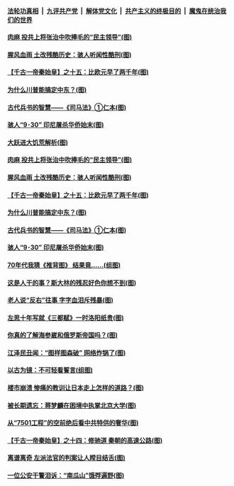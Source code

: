 ####  [法轮功真相](../../../../basic/blob/master/README.md?t=09300431) &nbsp;|&nbsp; [九评共产党](../../../../9ping.md/blob/master/README.md?t=09300431) &nbsp;|&nbsp; [解体党文化](../../../../jtdwh.md/blob/master/README.md?t=09300431)  &nbsp;|&nbsp; [共产主义的终极目的](../../../../gczydzjmd.md/blob/master/README.md?t=09300431) &nbsp;|&nbsp; [魔鬼在统治我们的世界](../../../../mgztzwmdsj.md/blob/master/README.md?t=09300431) 

#### [肉麻 投共上将张治中吹捧毛的“民主领导”(图)](../pages/p6/947026.md?t=09300431) 

#### [腥风血雨 土改残酷历史：骇人听闻性酷刑(图)](../pages/p6/947521.md?t=09300431) 

#### [【千古一帝秦始皇】之十五：比欧元早了两千年(图)](../pages/p6/945193.md?t=09300431) 

#### [为什么川普能搞定中东？(图)](../pages/p6/946885.md?t=09300431) 

#### [古代兵书的智慧——《司马法》①仁本(图)](../pages/p6/947109.md?t=09300431) 

#### [骇人“9･30” 印尼屠杀华侨始末(图)](../pages/p6/930029.md?t=09300431) 

#### [大跃进大饥荒解析(图)](../pages/p6/947514.md?t=09300431) 

#### [肉麻 投共上将张治中吹捧毛的“民主领导”(图)](../pages/p6/947026.md?t=09300431) 

#### [腥风血雨 土改残酷历史：骇人听闻性酷刑(图)](../pages/p6/947521.md?t=09300431) 

#### [【千古一帝秦始皇】之十五：比欧元早了两千年(图)](../pages/p6/945193.md?t=09300431) 

#### [为什么川普能搞定中东？(图)](../pages/p6/946885.md?t=09300431) 

#### [古代兵书的智慧——《司马法》①仁本(图)](../pages/p6/947109.md?t=09300431) 

#### [骇人“9･30” 印尼屠杀华侨始末(图)](../pages/p6/930029.md?t=09300431) 

#### [70年代我猜《推背图》 结果竟……(组图)](../pages/p6/947027.md?t=09300431) 

#### [这是人干的事？斯大林的残忍好色你想不到(图)](../pages/p6/946534.md?t=09300431) 

#### [老人说“反右”往事 字字血泪斥残暴(图)](../pages/p6/946909.md?t=09300431) 

#### [左思十年写就《三都赋》一时洛阳纸贵(图)](../pages/p6/946833.md?t=09300431) 

#### [你真的了解海参崴和俄罗斯帝国吗？(图)](../pages/p6/945242.md?t=09300431) 

#### [江泽民丑闻：“图样图森破” 网络炸锅了(图)](../pages/p6/945661.md?t=09300431) 

#### [以古为镜：不可轻看誓言(组图)](../pages/p6/947154.md?t=09300431) 

#### [楼市崩溃 惨痛的教训让日本走上怎样的道路？(图)](../pages/p6/947218.md?t=09300431) 

#### [被长期遗忘：蒋梦麟在困境中执掌北京大学(图)](../pages/p6/946663.md?t=09300431) 

#### [从“7501工程”的空前绝后看中共特供的奢华(图)](../pages/p6/910318.md?t=09300431) 

#### [【千古一帝秦始皇】之十四：修驰道 秦朝的高速公路(图)](../pages/p6/945192.md?t=09300431) 

#### [离谱离奇 左派法官的判案让人瞠目结舌(图)](../pages/p6/947042.md?t=09300431) 

#### [一位公安干警泪诉：“南瓜山”饿殍遍野(图)](../pages/p6/944523.md?t=09300431) 

